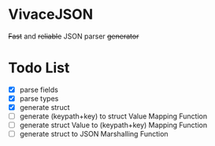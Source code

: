 # VivaceJSON
<del>Fast</del> and <del>reliable</del> JSON parser <del>generator</del>

# Todo List
- [x] parse fields
- [x] parse types
- [x] generate struct
- [ ] generate (keypath+key) to struct Value Mapping Function
- [ ] generate struct Value to (keypath+key) Mapping Function
- [ ] generate struct to JSON Marshalling Function
